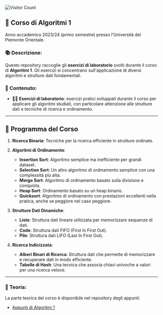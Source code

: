 ![Visitor Count](https://hits.seeyoufarm.com/api/count/incr/badge.svg?url=https://github.com/AlessandroZappatore/UNIUPO_ALGORITMI_1&count_bg=%2379C83D&title_bg=%23555555&icon=github.svg&icon_color=%23E7E7E7&title=visitors&edge_flat=false)

## 🧠 Corso di **Algoritmi 1**  
Anno accademico 2023/24 (primo semestre) presso l'Università del Piemonte Orientale.

### 📚 Descrizione:  
Questo repository raccoglie gli **esercizi di laboratorio** svolti durante il corso di **Algoritmi 1**. Gli esercizi si concentrano sull'applicazione di diversi algoritmi e strutture dati fondamentali.

### 📂 Contenuto:  
- 🧑‍💻 **Esercizi di laboratorio**: esercizi pratici sviluppati durante il corso per applicare gli algoritmi studiati, con particolare attenzione alle strutture dati e tecniche di ricerca e ordinamento.

---

## 📘 **Programma del Corso**  
1. **Ricerca Binaria**: Tecniche per la ricerca efficiente in strutture ordinate.  
2. **Algoritmi di Ordinamento**:
   - **Insertion Sort**: Algoritmo semplice ma inefficiente per grandi dataset.
   - **Selection Sort**: Un altro algoritmo di ordinamento semplice con una complessità più alta.
   - **Merge Sort**: Algoritmo di ordinamento basato sulla divisione e conquista.
   - **Heap Sort**: Ordinamento basato su un heap binario.
   - **Quicksort**: Algoritmo di ordinamento con prestazioni eccellenti nella pratica, anche se peggiore nel caso peggiore.

3. **Strutture Dati Dinamiche**:
   - **Liste**: Struttura dati lineare utilizzata per memorizzare sequenze di dati.
   - **Code**: Struttura dati FIFO (First In First Out).
   - **Pile**: Struttura dati LIFO (Last In First Out).

4. **Ricerca Indicizzata**:
   - **Alberi Binari di Ricerca**: Struttura dati che permette di memorizzare e recuperare dati in modo efficiente.
   - **Tabelle di Hash**: Una tecnica che associa chiavi univoche a valori per una ricerca veloce.

---

### 📜 Teoria:  
La parte teorica del corso è disponibile nel repository degli appunti:  
- [Appunti di Algoritmi 1](https://github.com/AlessandroZappatore/UNIUPO_APPUNTI/tree/556925c0e52bc46600d768aa359082963d7393e7/SECONDO%20ANNO/Algoritmi_1)
